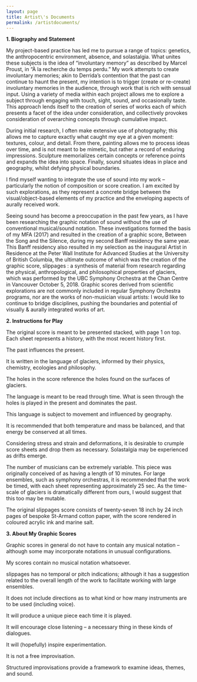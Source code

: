 ```yaml
---
layout: page
title: Artist\'s Documents
permalink: /artistdocuments/
---
```


**1.	Biography and Statement**

My project-based practice has led me to pursue a range of topics: genetics, the anthropocentric environment, absence, and solastalgia.  What unites these subjects is the idea of “involuntary memory” as described by Marcel Proust, in “À la recherche du temps perdu.” My work attempts to create involuntary memories; akin to Derrida’s contention that the past can continue to haunt the present, my intention is to trigger (create or re-create) involuntary memories in the audience, through work that is rich with sensual input. Using a variety of media within each project allows me to explore a subject through engaging with touch, sight, sound, and occasionally taste. This approach lends itself to the creation of series of works each of which presents a facet of the idea under consideration, and collectively provokes consideration of overarching concepts through cumulative impact.

During initial research, I often make extensive use of photography; this allows me to capture exactly what caught my eye at a given moment: textures, colour, and detail. From there, painting allows me to process ideas over time, and is not meant to be mimetic, but rather a record of enduring impressions. Sculpture memorializes certain concepts or reference points and expands the idea into space. Finally, sound situates ideas in place and geography, whilst defying physical boundaries.

I find myself wanting to integrate the use of sound into my work – particularly the notion of composition or score creation. I am excited by such explorations, as they represent a concrete bridge between the visual/object-based elements of my practice and the enveloping aspects of aurally received work. 

Seeing sound has become a preoccupation in the past few years, as I have been researching the graphic notation of sound without the use of conventional musical/sound notation. These investigations formed the basis of my MFA (2017) and resulted in the creation of a graphic score, Between the Song and the Silence, during my second Banff residency the same year. This Banff residency also resulted in my selection as the inaugural Artist in Residence at the Peter Wall Institute for Advanced Studies at the University of British Columbia, the ultimate outcome of which was the creation of the graphic score, slippages : a synthesis of material from research regarding the physical, anthropological, and philosophical properties of glaciers, which was performed by the UBC Symphony Orchestra at the Chan Centre in Vancouver October 5, 2018.
Graphic scores derived from scientific explorations are not commonly included in regular Symphony Orchestra programs, nor are the works of non-musician visual artists: I would like to continue to bridge disciplines, pushing the boundaries and potential of visually & aurally integrated works of art. 


**2.	Instructions for Play**

The original score is meant to be presented stacked, with page 1 on top. Each sheet represents a history, with the most recent history first.
 
The past influences the present.
 
It is written in the language of glaciers, informed by their physics, chemistry, ecologies and philosophy.
 
The holes in the score reference the holes found on the surfaces of glaciers.
 
The language is meant to be read through time. What is seen through the holes is played in the present and dominates the past.
 
This language is subject to movement and influenced by geography.
 
It is recommended that both temperature and mass be balanced, and that energy be conserved at all times.
 
Considering stress and strain and deformations, it is desirable to crumple score sheets and drop them as necessary. Solastalgia may be experienced as drifts emerge.
 
The number of musicians can be extremely variable. This piece was originally conceived of as having a length of 10 minutes. For large ensembles, such as symphony orchestras, it is recommended that the work be timed, with each sheet representing approximately 25 sec. As the time-scale of glaciers is dramatically different from ours, I would suggest that this too may be mutable.
 
 The original slippages score consists of twenty-seven 18 inch by 24 inch pages of bespoke St-Armand cotton paper, with the score rendered in coloured acrylic ink and marine salt.
 

**3.	About My Graphic Scores**

Graphic scores in general do not have to contain any musical notation – although some may incorporate notations in unusual configurations.

My scores contain no musical notation whatsoever. 

slippages has no temporal or pitch indications; although it has a suggestion related to the overall length of the work to facilitate working with large ensembles.

It does not include directions as to what kind or how many instruments are to be used (including voice).

It will produce a unique piece each time it is played.

It will encourage close listening – a necessary thing in these kinds of dialogues.

It will (hopefully) inspire experimentation.
 
It is not a free improvisation.

Structured improvisations provide a framework to examine ideas, themes, and sound.
